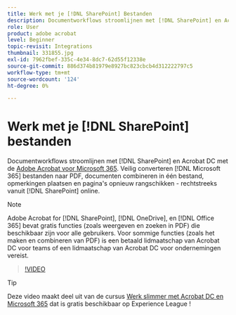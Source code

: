 ```yaml
---
title: Werk met je [!DNL SharePoint] Bestanden
description: Documentworkflows stroomlijnen met [!DNL SharePoint] en Acrobat DC met de Adobe Acrobat for [!DNL Microsoft 365]
role: User
product: adobe acrobat
level: Beginner
topic-revisit: Integrations
thumbnail: 331855.jpg
exl-id: 7962fbef-335c-4e34-8dc7-62d55f12338e
source-git-commit: 886d374b81979e8927bc823cbcb4d312222797c5
workflow-type: tm+mt
source-wordcount: '124'
ht-degree: 0%

---
```


# Werk met je [!DNL SharePoint] bestanden

Documentworkflows stroomlijnen met [!DNL SharePoint] en Acrobat DC met de [Adobe Acrobat voor Microsoft 365](https://appsource.microsoft.com/en-us/product/web-apps/adobeinc.adobe-document-cloud-pdf?tab=Overview). Veilig converteren [!DNL Microsoft 365] bestanden naar PDF, documenten combineren in één bestand, opmerkingen plaatsen en pagina&#39;s opnieuw rangschikken - rechtstreeks vanuit [!DNL SharePoint] online.

>[!NOTE]
>
>Adobe Acrobat for [!DNL SharePoint], [!DNL OneDrive], en [!DNL Office 365] bevat gratis functies (zoals weergeven en zoeken in PDF) die beschikbaar zijn voor alle gebruikers. Voor sommige functies (zoals het maken en combineren van PDF) is een betaald lidmaatschap van Acrobat DC voor teams of een lidmaatschap van Acrobat DC voor ondernemingen vereist.

>[!VIDEO](https://video.tv.adobe.com/v/331855?hidetitle=true)

>[!TIP]
>
>Deze video maakt deel uit van de cursus [Werk slimmer met Acrobat DC en Microsoft 365](https://experienceleague.adobe.com/?recommended=Acrobat-U-1-2021.microsoft365) dat is gratis beschikbaar op Experience League !
